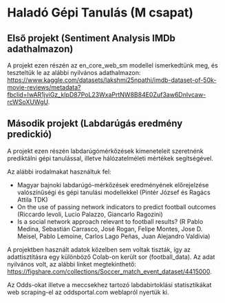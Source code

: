 # Haladó Gépi Tanulás (M csapat)

## Első projekt (Sentiment Analysis IMDb adathalmazon)

A projekt ezen részén az en_core_web_sm modellel ismerkedtünk meg, és teszteltük le az alábbi nyilvános adathalmazon: https://www.kaggle.com/datasets/lakshmi25npathi/imdb-dataset-of-50k-movie-reviews/metadata?fbclid=IwAR1jviGz_kIpD87PoL23WxaPrtNW8B84E0Zuf3aw6DnIvcaw-rcWSoXUWgU.

## Második projekt (Labdarúgás eredmény predickió)

A projekt ezen részén labdarúgómérkőzések kimeneteleit szeretnénk prediktálni gépi tanulással, illetve hálózatelméleti mértékek segítségével.

Az alábbi irodalmakat használtuk fel:

- Magyar bajnoki labdarúgó-mérkőzések eredményének előrejelzése valószínűségi és gépi tanulási modellekkel (Pintér József és Ragács Attila TDK)
- On the use of passing network indicators to predict football outcomes (Riccardo Ievoli, Lucio Palazzo, Giancarlo Ragozini)
- Is a social network approach relevant to football results? (R Pablo Medina, Sebastián Carrasco, José Rogan, Felipe Montes, Jose D. Meisel, Pablo Lemoine, Carlos Lago Peñas, Juan Alejandro Valdivia)

A projektben használt adatok közelben sem voltak tiszták, így az adattisztításra egy különböző Colab-on került sor (football_data). Az adat nyilvános volt, az alábbi linket megtekinthető: https://figshare.com/collections/Soccer_match_event_dataset/4415000.

Az Odds-okat illetve a meccsekhez tartozó labdabirtoklási statisztikákat web scraping-el az oddsportal.com weblapról nyertük ki.
